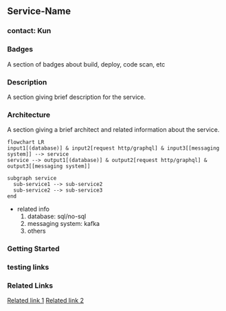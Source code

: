 ## Service-Name

### contact: Kun

### Badges

A section of badges about build, deploy, code scan, etc

### Description

A section giving brief description for the service.

### Architecture

A section giving a brief architect and related information about the service.

```mermaid
flowchart LR
input1[(database)] & input2[request http/graphql] & input3[[messaging system]] --> service
service --> output1[(database)] & output2[request http/graphql] & output3[[messaging system]]

subgraph service
  sub-service1 --> sub-service2
  sub-service2 --> sub-service3
end
```

* related info
  1. database: sql/no-sql
  2. messaging system: kafka
  3. others
 
 ### Getting Started
 
 ### testing links
 
 ### Related Links
 
 [Related link 1]()
 [Related link 2]()
